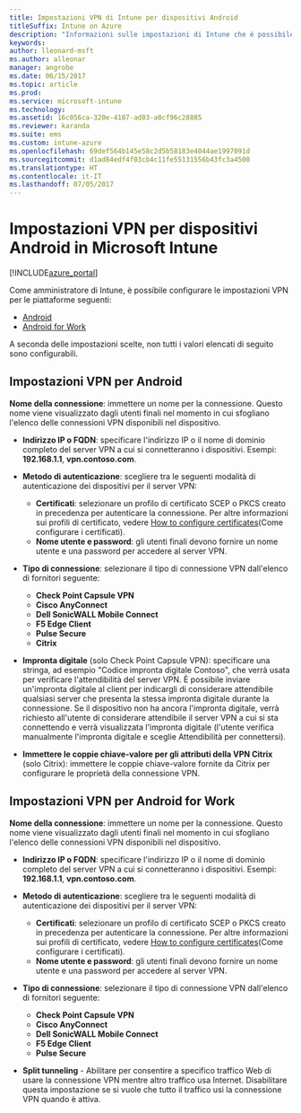 ```yaml
---
title: Impostazioni VPN di Intune per dispositivi Android
titleSuffix: Intune on Azure
description: "Informazioni sulle impostazioni di Intune che è possibile usare per configurare le connessioni VPN nei dispositivi Android"
keywords: 
author: lleonard-msft
ms.author: alleonar
manager: angrobe
ms.date: 06/15/2017
ms.topic: article
ms.prod: 
ms.service: microsoft-intune
ms.technology: 
ms.assetid: 16c056ca-320e-4107-ad03-a0cf96c28885
ms.reviewer: karanda
ms.suite: ems
ms.custom: intune-azure
ms.openlocfilehash: 69def564b145e58c2d5b58183e4044ae1997091d
ms.sourcegitcommit: d1ad84edf4f03cb4c11fe55131556b43fc3a4500
ms.translationtype: HT
ms.contentlocale: it-IT
ms.lasthandoff: 07/05/2017
---
```

# <a name="vpn-settings-for-android-devices-in-microsoft-intune"></a>Impostazioni VPN per dispositivi Android in Microsoft Intune

[!INCLUDE[azure_portal](./includes/azure_portal.md)]

Come amministratore di Intune, è possibile configurare le impostazioni VPN per le piattaforme seguenti:

- [Android](#android-vpn-settings)
- [Android for Work](#android-for-work-vpn-settings)

A seconda delle impostazioni scelte, non tutti i valori elencati di seguito sono configurabili.

## <a name="android-vpn-settings"></a>Impostazioni VPN per Android
**Nome della connessione**: immettere un nome per la connessione. Questo nome viene visualizzato dagli utenti finali nel momento in cui sfogliano l'elenco delle connessioni VPN disponibili nel dispositivo.
- **Indirizzo IP o FQDN**: specificare l'indirizzo IP o il nome di dominio completo del server VPN a cui si connetteranno i dispositivi. Esempi: **192.168.1.1**, **vpn.contoso.com**.
- **Metodo di autenticazione**: scegliere tra le seguenti modalità di autenticazione dei dispositivi per il server VPN:
    - **Certificati**: selezionare un profilo di certificato SCEP o PKCS creato in precedenza per autenticare la connessione. Per altre informazioni sui profili di certificato, vedere [How to configure certificates](certificates-configure.md)(Come configurare i certificati).
    - **Nome utente e password**: gli utenti finali devono fornire un nome utente e una password per accedere al server VPN.
- **Tipo di connessione**: selezionare il tipo di connessione VPN dall'elenco di fornitori seguente:
    - **Check Point Capsule VPN**
    - **Cisco AnyConnect**
    - **Dell SonicWALL Mobile Connect**
    - **F5 Edge Client**
    - **Pulse Secure**
    - **Citrix**

- **Impronta digitale** (solo Check Point Capsule VPN): specificare una stringa, ad esempio "Codice impronta digitale Contoso", che verrà usata per verificare l'attendibilità del server VPN. È possibile inviare un'impronta digitale al client per indicargli di considerare attendibile qualsiasi server che presenta la stessa impronta digitale durante la connessione. Se il dispositivo non ha ancora l'impronta digitale, verrà richiesto all'utente di considerare attendibile il server VPN a cui si sta connettendo e verrà visualizzata l'impronta digitale (l'utente verifica manualmente l'impronta digitale e sceglie Attendibilità per connettersi).
- **Immettere le coppie chiave-valore per gli attributi della VPN Citrix** (solo Citrix): immettere le coppie chiave-valore fornite da Citrix per configurare le proprietà della connessione VPN.

## <a name="android-for-work-vpn-settings"></a>Impostazioni VPN per Android for Work

**Nome della connessione**: immettere un nome per la connessione. Questo nome viene visualizzato dagli utenti finali nel momento in cui sfogliano l'elenco delle connessioni VPN disponibili nel dispositivo.
- **Indirizzo IP o FQDN**: specificare l'indirizzo IP o il nome di dominio completo del server VPN a cui si connetteranno i dispositivi. Esempi: **192.168.1.1**, **vpn.contoso.com**.
- **Metodo di autenticazione**: scegliere tra le seguenti modalità di autenticazione dei dispositivi per il server VPN:
    - **Certificati**: selezionare un profilo di certificato SCEP o PKCS creato in precedenza per autenticare la connessione. Per altre informazioni sui profili di certificato, vedere [How to configure certificates](certificates-configure.md)(Come configurare i certificati).
    - **Nome utente e password**: gli utenti finali devono fornire un nome utente e una password per accedere al server VPN.
- **Tipo di connessione**: selezionare il tipo di connessione VPN dall'elenco di fornitori seguente:
    - **Check Point Capsule VPN**
    - **Cisco AnyConnect**
    - **Dell SonicWALL Mobile Connect**
    - **F5 Edge Client**
    - **Pulse Secure**

- **Split tunneling** - Abilitare per consentire a specifico traffico Web di usare la connessione VPN mentre altro traffico usa Internet. Disabilitare questa impostazione se si vuole che tutto il traffico usi la connessione VPN quando è attiva.
